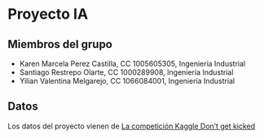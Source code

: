 # Proyecto IA

## Miembros del grupo

- Karen Marcela Perez Castilla, CC 1005605305, Ingeniería Industrial
- Santiago Restrepo Olarte, CC 1000289908, Ingeniería Industrial
- Yilian Valentina Melgarejo, CC 1066084001, Ingeniería Industrial

## Datos

Los datos del proyecto vienen de [La competición Kaggle Don’t get kicked](https://www.kaggle.com/competitions/DontGetKicked/)
